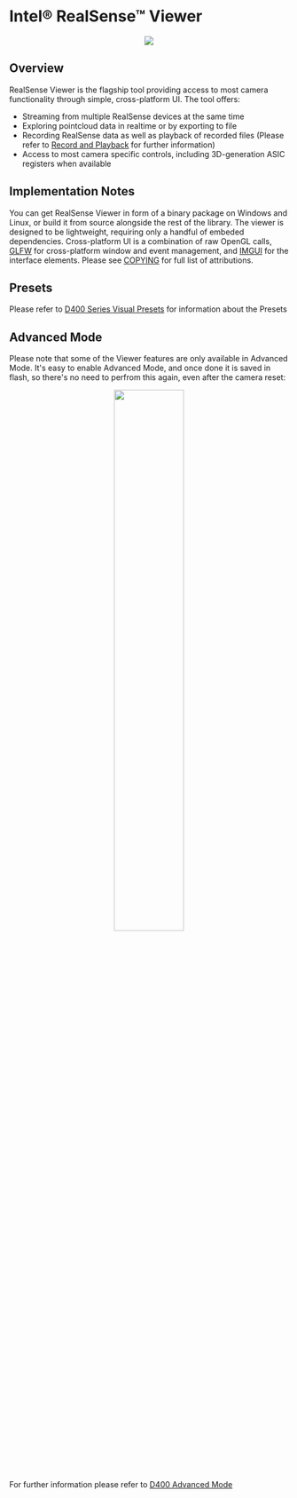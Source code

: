 # Intel® RealSense™ Viewer

<p align="center"><img src="https://raw.githubusercontent.com/wiki/IntelRealSense/librealsense/res/realsense-viewer-backup.gif" /></p>

## Overview

RealSense Viewer is the flagship tool providing access to most camera functionality through simple, cross-platform UI. 
The tool offers:
* Streaming from multiple RealSense devices at the same time
* Exploring pointcloud data in realtime or by exporting to file
* Recording RealSense data as well as playback of recorded files (Please refer to [Record and Playback](https://github.com/IntelRealSense/librealsense/tree/development/src/media) for further information)
* Access to most camera specific controls, including 3D-generation ASIC registers when available

## Implementation Notes

You can get RealSense Viewer in form of a binary package on Windows and Linux, or build it from source alongside the rest of the library. The viewer is designed to be lightweight, requiring only a handful of embeded dependencies. Cross-platform UI is a combination of raw OpenGL calls, [GLFW](http://www.glfw.org/) for cross-platform window and event management, and [IMGUI](https://github.com/ocornut/imgui) for the interface elements. Please see [COPYING](../../COPYING) for full list of attributions. 

## Presets

Please refer to [D400 Series Visual Presets](https://github.com/IntelRealSense/librealsense/wiki/D400-Series-Visual-Presets) for information about the Presets

## Advanced Mode
Please note that some of the Viewer features are only available in Advanced Mode.
It's easy to enable Advanced Mode, and once done it is saved in flash, so there's no need to perfrom this again, even after the camera reset:
<p align="center"><img src="https://raw.githubusercontent.com/wiki/IntelRealSense/librealsense/res/viewer-advanced-mode.png" width="50%" /></p>

For further information please refer to [D400 Advanced Mode](https://github.com/IntelRealSense/librealsense/blob/master/doc/rs400_advanced_mode.md)
